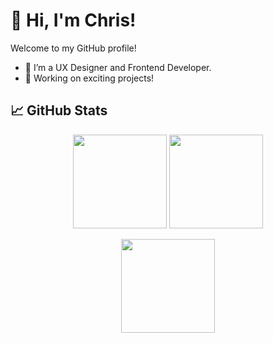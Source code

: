 # 👋 Hi, I'm Chris!  
Welcome to my GitHub profile!  
- 🌱 I’m a UX Designer and Frontend Developer.  
- 🔭 Working on exciting projects!  
    
## 📈 GitHub Stats  

<p align="center">
  <img src="https://github-readme-stats.vercel.app/api?username=chrisbk9674&show_icons=true&theme=tokyonight" height="150" />
  <img src="https://github-readme-stats.vercel.app/api/top-langs/?username=chrisbk9674&layout=compact&theme=tokyonight" height="150" />
</p>

<p align="center">
  <img src="https://github-readme-streak-stats.herokuapp.com/?user=chrisbk9674&theme=tokyonight" height="150" />
</p>
